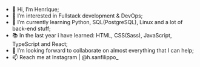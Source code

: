 - 👋 Hi, I’m Henrique;
- 👀 I’m interested in Fullstack development & DevOps;
- 🌱 I’m currently learning Python, SQL(PostgreSQL), Linux and a lot of back-end stuff;
- 📚 In the last year i have learned: HTML, CSS(Sass), JavaScript, TypeScript and React;
- 💞️ I’m looking forward to collaborate on almost everything that I can help;
- 📫 Reach me at Instagram | @h.sanfilippo_


<!---
hsanfilippo/hsanfilippo is a ✨ special ✨ repository because its `README.md` (this file) appears on your GitHub profile.
You can click the Preview link to take a look at your changes.
--->
